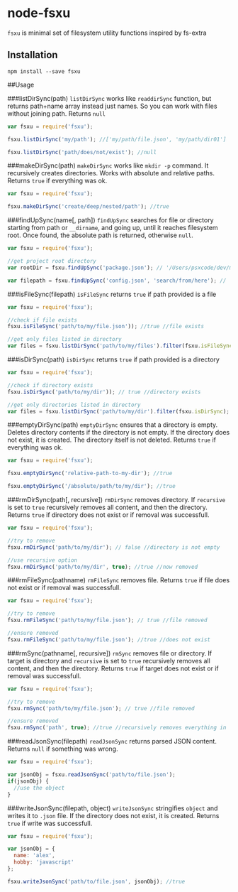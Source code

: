 # node-fsxu
`fsxu` is minimal set of filesystem utility functions inspired by fs-extra

## Installation
```
npm install --save fsxu
```

##Usage

###listDirSync(path)
`listDirSync` works like `readdirSync` function, but returns path+name array instead just names. So you can work with files without joining path. Returns `null`
```javascript
var fsxu = require('fsxu');

fsxu.listDirSync('my/path'); //['my/path/file.json', 'my/path/dir01']

fsxu.listDirSync('path/does/not/exist'); //null
```

###makeDirSync(path)
`makeDirSync` works like `mkdir -p` command. It recursively creates directories. Works with absolute and relative paths. Returns `true` if everything was ok.
```javascript
var fsxu = require('fsxu');

fsxu.makeDirSync('create/deep/nested/path'); //true
```

###findUpSync(name[, path])
`findUpSync` searches for file or directory starting from path or `__dirname`, and going up, until it reaches filesystem root. Once found, the absolute path is returned, otherwise `null`.
```javascript
var fsxu = require('fsxu');

//get project root directory
var rootDir = fsxu.findUpSync('package.json'); // '/Users/psxcode/dev/my-proj'

var filepath = fsxu.findUpSync('config.json', 'search/from/here'); // '/Users/psxcode/dev/my-proj/search'
```

###isFileSync(filepath)
`isFileSync` returns `true` if path provided is a file
```javascript
var fsxu = require('fsxu');

//check if file exists
fsxu.isFileSync('path/to/my/file.json')); //true //file exists

//get only files listed in directory
var files = fsxu.listDirSync('path/to/my/files').filter(fsxu.isFileSync);
```

###isDirSync(path)
`isDirSync` returns `true` if path provided is a directory
```javascript
var fsxu = require('fsxu');

//check if directory exists
fsxu.isDirSync('path/to/my/dir')); // true //directory exists 

//get only directories listed in directory
var files = fsxu.listDirSync('path/to/my/dir').filter(fsxu.isDirSync);
```

###emptyDirSync(path)
`emptyDirSync` ensures that a directory is empty. Deletes directory contents if the directory is not empty. If the directory does not exist, it is created. The directory itself is not deleted. Returns `true` if everything was ok.
```javascript
var fsxu = require('fsxu');

fsxu.emptyDirSync('relative-path-to-my-dir'); //true

fsxu.emptyDirSync('/absolute/path/to/my/dir'); //true
```

###rmDirSync(path[, recursive])
`rmDirSync` removes directory. If `recursive` is set to `true` recursively removes all content, and then the directory. Returns `true` if directory does not exist or if removal was successfull.
```javascript
var fsxu = require('fsxu');

//try to remove
fsxu.rmDirSync('path/to/my/dir'); // false //directory is not empty

//use recursive option
fsxu.rmDirSync('path/to/my/dir', true); //true //now removed 

```

###rmFileSync(pathname)
`rmFileSync` removes file. Returns `true` if file does not exist or if removal was successfull.
```javascript
var fsxu = require('fsxu');

//try to remove
fsxu.rmFileSync('path/to/my/file.json'); // true //file removed

//ensure removed
fsxu.rmFileSync('path/to/my/file.json'); //true //does not exist 

```

###rmSync(pathname[, recursive])
`rmSync` removes file or directory. If target is directory and `recursive` is set to `true` recursively removes all content, and then the directory. Returns `true` if target does not exist or if removal was successfull.
```javascript
var fsxu = require('fsxu');

//try to remove
fsxu.rmSync('path/to/my/file.json'); // true //file removed

//ensure removed
fsxu.rmSync('path', true); //true //recursively removes everything in 'path' and the 'path' itself.

```

###readJsonSync(filepath)
`readJsonSync` returns parsed JSON content. Returns `null` if something was wrong.
```javascript
var fsxu = require('fsxu');

var jsonObj = fsxu.readJsonSync('path/to/file.json');
if(jsonObj) {
  //use the object
}
```

###writeJsonSync(filepath, object)
`writeJsonSync` stringifies `object` and writes it to `.json` file. If the directory does not exist, it is created. Returns `true` if write was successfull.
```javascript
var fsxu = require('fsxu');

var jsonObj = {
  name: 'alex',
  hobby: 'javascript'
};

fsxu.writeJsonSync('path/to/file.json', jsonObj); //true
```
